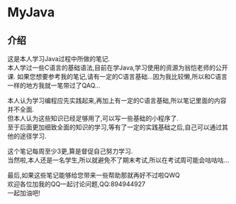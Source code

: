 # MyJava
## 介绍  
这是本人学习Java过程中所做的笔记.  
本人学过一些C语言的基础语法,目前在学Java,学习使用的资源为翁恺老师的公开课. 
如果您想要参考我的笔记,请有一定的C语言基础...因为我比较懒,所以和C语言一样的地方我就一笔带过了QAQ...  
  
本人认为学习编程应先实践起来,再加上有一定的C语言基础,所以笔记里面的内容并不全面.  
但本人认为这些知识已经足够用了,可以写一些基础的小程序了.  
至于后面更加细致全面的知识的学习,等有了一定的实践基础之后,自己可以通过其他的途径学习.  
  
这个笔记每周至少3更,算是督促自己努力学习.  
当然啦,本人还是一名学生,所以就避免不了期末考试,所以在考试周可能会咕咕咕...  
  
最后,如果这些笔记能够给您带来一些帮助那就再好不过啦QWQ  
欢迎各位加我的QQ一起讨论问题,QQ:894944927  
一起加油吧!
